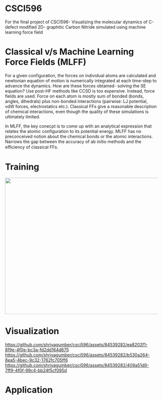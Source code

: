 # CSCI596
For the final project of CSCI596- 
Visualizing the molecular dynamics of C-defect modified 2D- graphitic Carbon Nitride simulated using machine learning force field

# Classical v/s Machine Learning Force Fields (MLFF)

For a given configuration, the forces on individual atoms are calculated and newtonian equation of motion is numerically integrated at each time-step to advance the dynamics. 
How are these forces obtained- solving the SE equation? Use post-HF methods like CCSD is too expensive. Instead, force fields are used. 
Force on each atom is mostly sum of bonded (bonds, angles, dihedrals) plus non-bonded interactions (pairwise: LJ potential, vdW forces, electrostatics etc.).
Classical FFs give a reasonable description of chemical interactions, even though the quality of these simulations is ultimately limited. 

In MLFF, the key conecpt is to come up with an analytical expression that relates the atomic configuration to its potential energy. 
MLFF has no preconceived notion about the chemical bonds or the atomic interactions.
Narrows the gap between the accuracy of ab initio methods and the eﬃciency of classical FFs.

# Training
<img src="https://github.com/shriyagumber/csci596/assets/84539282/330452cf-7dac-44d0-8284-d4c09d55bec5" width="550" height="450">

# Visualization
https://github.com/shriyagumber/csci596/assets/84539282/ea8202f1-8f9e-4f0e-bc3a-fd2dd164d675
https://github.com/shriyagumber/csci596/assets/84539282/b530a264-8ea5-4bec-9c32-1762fc705ff6
https://github.com/shriyagumber/csci596/assets/84539282/409a51d9-7ff9-4f0f-99c4-bb24f5cf095d

# Application



